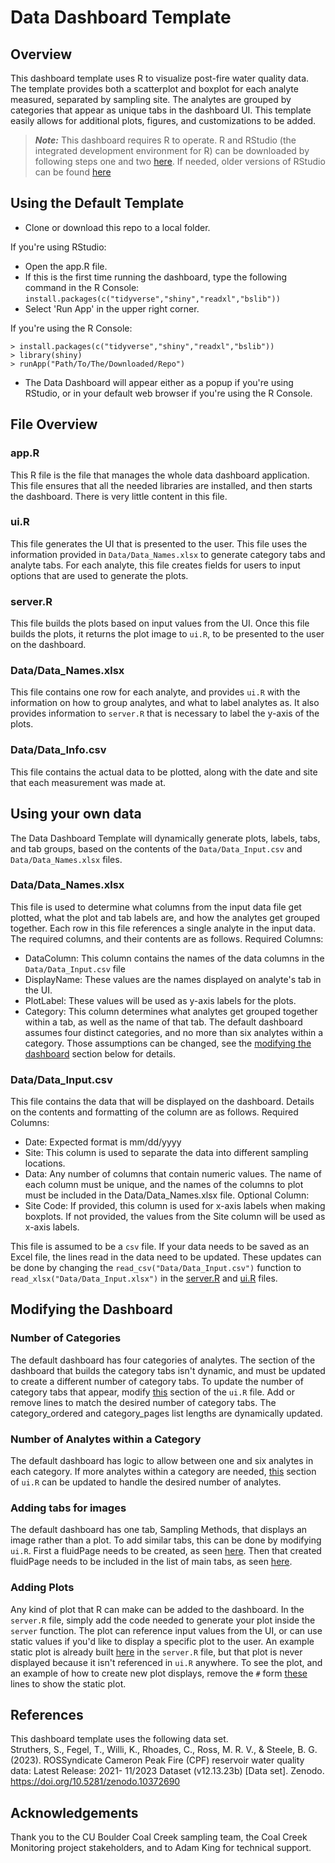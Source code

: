 # Data Dashboard Template

## Overview

This dashboard template uses R to visualize post-fire water quality data. The template provides both a scatterplot and boxplot for each analyte measured, separated by sampling site. The analytes are grouped by categories that appear as unique tabs in the dashboard UI. This template easily allows for additional plots, figures, and customizations to be added.  

> **_Note:_** This dashboard requires R to operate. R and RStudio (the integrated development environment for R) can be downloaded by following steps one and two [here](https://posit.co/download/rstudio-desktop/). If needed, older versions of RStudio can be found [here](https://global.rstudio.com/products/rstudio/older-versions/)

## Using the Default Template ##

- Clone or download this repo to a local folder.

If you're using RStudio:
- Open the app.R file.
- If this is the first time running the dashboard, type the following command in the R Console: `install.packages(c("tidyverse","shiny","readxl","bslib"))`
- Select 'Run App' in the upper right corner.

If you're using the R Console:
```
> install.packages(c("tidyverse","shiny","readxl","bslib"))
> library(shiny)
> runApp("Path/To/The/Downloaded/Repo")
```

- The Data Dashboard will appear either as a popup if you're using RStudio, or in your default web browser if you're using the R Console.

## File Overview ##
### app.R ###
This R file is the file that manages the whole data dashboard application. This file ensures that all the needed libraries are installed, and then starts the dashboard. There is very little content in this file.

### ui.R ###
This file generates the UI that is presented to the user. This file uses the information provided in `Data/Data_Names.xlsx` to generate category tabs and analyte tabs. For each analyte, this file creates fields for users to input options that are used to generate the plots.

### server.R ###
This file builds the plots based on input values from the UI. Once this file builds the plots, it returns the plot image to `ui.R`, to be presented to the user on the dashboard.

### Data/Data_Names.xlsx ###
This file contains one row for each analyte, and provides `ui.R` with the information on how to group analytes, and what to label analytes as. It also provides information to `server.R` that is necessary to label the y-axis of the plots.

### Data/Data_Info.csv ###
This file contains the actual data to be plotted, along with the date and site that each measurement was made at.

## Using your own data ##
The Data Dashboard Template will dynamically generate plots, labels, tabs, and tab groups, based on the contents of the `Data/Data_Input.csv` and `Data/Data_Names.xlsx` files. 

### Data/Data_Names.xlsx ###
This file is used to determine what columns from the input data file get plotted, what the plot and tab labels are, and how the analytes get grouped together. Each row in this file references a single analyte in the input data. The required columns, and their contents are as follows. 
Required Columns:
- DataColumn: This column contains the names of the data columns in the `Data/Data_Input.csv` file
- DisplayName: These values are the names displayed on analyte's tab in the UI.
- PlotLabel: These values will be used as y-axis labels for the plots.
- Category: This column determines what analytes get grouped together within a tab, as well as the name of that tab. The default dashboard assumes four distinct categories, and no more than six analytes within a category. Those assumptions can be changed, see the [modifying the dashboard](#modifying-the-dashboard) section below for details.  

### Data/Data_Input.csv ###
This file contains the data that will be displayed on the dashboard. Details on the contents and formatting of the column are as follows.
Required Columns:
- Date: Expected format is mm/dd/yyyy
- Site: This column is used to separate the data into different sampling locations. 
- Data: Any number of columns that contain numeric values. The name of each column must be unique, and the names of the columns to plot must be included in the Data/Data_Names.xlsx file. 
Optional Column:
- Site Code: If provided, this column is used for x-axis labels when making boxplots. If not provided, the values from the Site column will be used as x-axis labels.  

This file is assumed to be a `csv` file. If your data needs to be saved as an Excel file, the lines read in the data need to be updated. These updates can be done by changing the `read_csv("Data/Data_Input.csv")` function to `read_xlsx("Data/Data_Input.xlsx")` in the [server.R](server.R#L59) and [ui.R](ui.R#L32) files.


## Modifying the Dashboard ##
### Number of Categories ###
The default dashboard has four categories of analytes. The section of the dashboard that builds the category tabs isn't dynamic, and must be updated to create a different number of category tabs. To update the number of category tabs that appear, modify [this](ui.R#L247-L248) section of the `ui.R` file. Add or remove lines to match the desired number of category tabs. The category_ordered and category_pages list lengths are dynamically updated.

### Number of Analytes within a Category ###
The default dashboard has logic to allow between one and six analytes in each category. If more analytes within a category are needed, [this](ui.R#L202-L213) section of `ui.R` can be updated to handle the desired number of analytes.

### Adding tabs for images ###
The default dashboard has one tab, Sampling Methods, that displays an image rather than a plot. To add similar tabs, this can be done by modifying `ui.R`. First a fluidPage needs to be created, as seen [here](ui.R#L220-L224). Then that created fluidPage needs to be included in the list of main tabs, as seen [here](ui.R#L247).

### Adding Plots ###
Any kind of plot that R can make can be added to the dashboard. In the `server.R` file, simply add the code needed to generate your plot inside the `server` function. The plot can reference input values from the UI, or can use static values if you'd like to display a specific plot to the user. An example static plot is already built [here](server.R#L238-L254) in the `server.R` file, but that plot is never displayed because it isn't referenced in `ui.R` anywhere. To see the plot, and an example of how to create new plot displays, remove the `#` form [these](ui.R#240-L242) lines to show the static plot.

## References ##
This dashboard template uses the following data set.  
Struthers, S., Fegel, T., Willi, K., Rhoades, C., Ross, M. R. V., & Steele, B. G. (2023). ROSSyndicate Cameron Peak Fire (CPF) reservoir water quality data: Latest Release: 2021- 11/2023 Dataset (v12.13.23b) [Data set]. Zenodo. https://doi.org/10.5281/zenodo.10372690

## Acknowledgements ##
Thank you to the CU Boulder Coal Creek sampling team, the Coal Creek Monitoring project stakeholders, and to Adam King for technical support.
